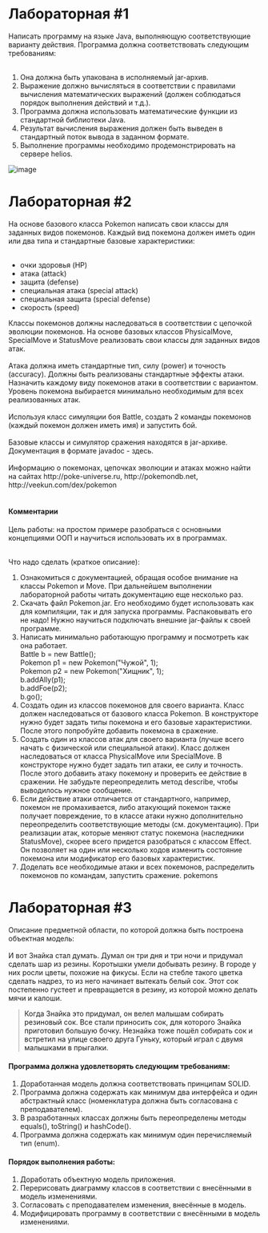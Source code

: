 <h1>Лабораторная #1</h1>
Написать программу на языке Java, выполняющую соответствующие варианту действия. Программа должна соответствовать следующим требованиям:<br>
<br>
<ol>
<li>Она должна быть упакована в исполняемый jar-архив.</li>
<li>Выражение должно вычисляться в соответствии с правилами вычисления математических выражений (должен соблюдаться порядок выполнения действий и т.д.).</li>
<li>Программа должна использовать математические функции из стандартной библиотеки Java.</li>
<li>Результат вычисления выражения должен быть выведен в стандартный поток вывода в заданном формате.</li>
<li>Выполнение программы необходимо продемонстрировать на сервере helios.</li>
</ol>

![image](https://user-images.githubusercontent.com/103372056/174412948-d07118e7-f177-467d-88b4-03a827aa5190.png)


<h1>Лабораторная #2</h1>
На основе базового класса Pokemon написать свои классы для заданных видов покемонов. Каждый вид покемона должен иметь один или два типа и стандартные базовые характеристики:<br>
<br>
<ul>
<li>очки здоровья (HP)</li>
<li>атака (attack)</li>
<li>защита (defense)</li>
<li>специальная атака (special attack)</li>
<li>специальная защита (special defense)</li>
<li>скорость (speed)</li>
</ul>
Классы покемонов должны наследоваться в соответствии с цепочкой эволюции покемонов. На основе базовых классов PhysicalMove, SpecialMove и StatusMove реализовать свои классы для заданных видов атак.<br><br>
Атака должна иметь стандартные тип, силу (power) и точность (accuracy). Должны быть реализованы стандартные эффекты атаки. Назначить каждому виду покемонов атаки в соответствии с вариантом. Уровень покемона выбирается минимально необходимым для всех реализованных атак.<br><br>
Используя класс симуляции боя Battle, создать 2 команды покемонов (каждый покемон должен иметь имя) и запустить бой.<br><br>
Базовые классы и симулятор сражения находятся в jar-архиве. Документация в формате javadoc - здесь.<br><br>
Информацию о покемонах, цепочках эволюции и атаках можно найти на сайтах http://poke-universe.ru, http://pokemondb.net, http://veekun.com/dex/pokemon<br><br>

<h4>Комментарии</h4>
Цель работы: на простом примере разобраться с основными концепциями ООП и научиться использовать их в программах.<br><br>

Что надо сделать (краткое описание):<br>
<ol>
<li>Ознакомиться с документацией, обращая особое внимание на классы Pokemon и Move. При дальнейшем выполнении лабораторной работы читать документацию еще несколько раз.</li>
<li>Скачать файл Pokemon.jar. Его необходимо будет использовать как для компиляции, так и для запуска программы. Распаковывать его не надо! Нужно научиться подключать внешние jar-файлы к своей программе.</li>
<li>Написать минимально работающую программу и посмотреть как она работает.<br>
Battle b = new Battle();<br>
Pokemon p1 = new Pokemon("Чужой", 1);<br>
Pokemon p2 = new Pokemon("Хищник", 1);<br>
b.addAlly(p1);<br>
b.addFoe(p2);<br>
b.go();<br>
</li>
<li>Создать один из классов покемонов для своего варианта. Класс должен наследоваться от базового класса Pokemon. В конструкторе нужно будет задать типы покемона и его базовые характеристики. После этого попробуйте добавить покемона в сражение.</li>
<li>Создать один из классов атак для своего варианта (лучше всего начать с физической или специальной атаки). Класс должен наследоваться от класса PhysicalMove или SpecialMove. В конструкторе нужно будет задать тип атаки, ее силу и точность. После этого добавить атаку покемону и проверить ее действие в сражении. Не забудьте переопределить метод describe, чтобы выводилось нужное сообщение.</li>
<li>Если действие атаки отличается от стандартного, например, покемон не промахивается, либо атакующий покемон также получает повреждение, то в классе атаки нужно дополнительно переопределить соответствующие методы (см. документацию). При реализации атак, которые меняют статус покемона (наследники StatusMove), скорее всего придется разобраться с классом Effect. Он позволяет на один или несколько ходов изменить состояние покемона или модификатор его базовых характеристик.</li>
<li>Доделать все необходимые атаки и всех покемонов, распределить покемонов по командам, запустить сражение.
pokemons</li>
</ol>


<h1>Лабораторная #3</h1>
Описание предметной области, по которой должна быть построена объектная модель:<br><br>
И вот Знайка стал думать. Думал он три дня и три ночи и придумал сделать шар из резины. Коротышки умели добывать резину. В городе у них росли цветы, похожие на фикусы. Если на стебле такого цветка сделать надрез, то из него начинает вытекать белый сок. Этот сок постепенно густеет и превращается в резину, из которой можно делать мячи и калоши.
<style type="text/css">
   .line { 
    border-left: 2px solid #ccc; /* Параметры линии */ 
    margin-left: 20px; /* Отступ слева */
    padding-left: 10px; /* Расстояние от линии до текста */ 
   }
  </style> 
<p class="line">Когда Знайка это придумал, он велел малышам собирать резиновый сок. Все стали приносить сок, для которого Знайка приготовил большую бочку. Незнайка тоже пошёл собирать сок и встретил на улице своего друга Гуньку, который играл с двумя малышками в прыгалки.</p>
<h4>Программа должна удовлетворять следующим требованиям:</h4>
<ol>
<li>Доработанная модель должна соответствовать принципам SOLID.</li>
<li>Программа должна содержать как минимум два интерфейса и один абстрактный класс (номенклатура должна быть согласована с преподавателем).</li>
<li>В разработанных классах должны быть переопределены методы equals(), toString() и hashCode().</li>
<li>Программа должна содержать как минимум один перечисляемый тип (enum).</li>
</ol>
<h4>Порядок выполнения работы:</h4>
<ol>
<li>Доработать объектную модель приложения.</li>
<li>Перерисовать диаграмму классов в соответствии с внесёнными в модель изменениями.</li>
<li>Согласовать с преподавателем изменения, внесённые в модель.</li>
<li>Модифицировать программу в соответствии с внесёнными в модель изменениями.</li>
</ol>
